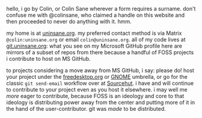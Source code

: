 hello, i go by Colin, or Colin Sane wherever a form requires a surname.
don't confuse me with @colinsane, who claimed a handle on this website and then proceeded to never do anything with it. hmm.

my home is at [uninsane.org](https://uninsane.org/about).
my preferred contact method is via Matrix `@colin:uninsane.org` or email `colin@uninsane.org`.
all of my code lives at [git.uninsane.org](https://git.uninsane.org): what you see on my Microsoft GitHub profile here
are mirrors of a subset of repos from there because a handful of FOSS projects i contribute
to host on MS GitHub.

to projects considering a move away from MS GitHub, i say: please do!
host your project under the [freedesktop.org](https://www.freedesktop.org/wiki/NewProject/) or [GNOME](https://gitlab.gnome.org/GNOME) umbrella,
or go for the classic `git send-email` workflow over at [Sourcehut](https://sourcehut.org/).
i have and will continue to contribute to your project even as you host it elsewhere.
i may well me _more_ eager to contribute, because FOSS is an ideology and core to that
ideology is distributing power away from the center and putting more of it in the hand
of the user-contributor. git was _made_ to be distributed.
